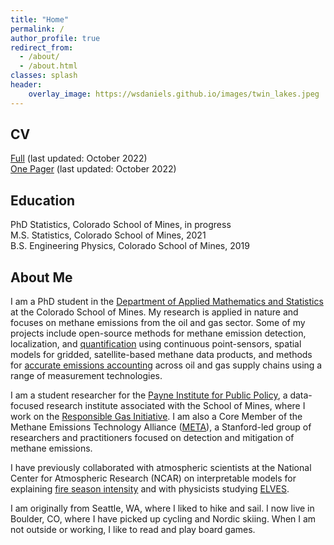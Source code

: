 ```yaml
---
title: "Home"
permalink: /
author_profile: true
redirect_from: 
  - /about/
  - /about.html
classes: splash
header:
    overlay_image: https://wsdaniels.github.io/images/twin_lakes.jpeg
---
```



CV
------
[Full](https://wsdaniels.github.io/files/william_daniels_CV_full.pdf) (last updated: October 2022)  
[One Pager](https://wsdaniels.github.io/files/william_daniels_CV_short.pdf) (last updated: October 2022)


Education
------
PhD Statistics, Colorado School of Mines, in progress  
M.S. Statistics, Colorado School of Mines, 2021  
B.S. Engineering Physics, Colorado School of Mines, 2019

About Me
------
I am a PhD student in the [Department of Applied Mathematics and Statistics](https://ams.mines.edu/) at the Colorado School of Mines. My research is applied in nature and focuses on methane emissions from the oil and gas sector. Some of my projects include open-source methods for methane emission detection, localization, and [quantification](https://doi.org/10.26434/chemrxiv-2022-xxkk8) using continuous point-sensors, spatial models for gridded, satellite-based methane data products, and methods for [accurate emissions accounting](https://doi.org/10.1021/acs.est.2c06211) across oil and gas supply chains using a range of measurement technologies.

I am a student researcher for the [Payne Institute for Public Policy](https://payneinstitute.mines.edu/), a data-focused research institute associated with the School of Mines, where I work on the [Responsible Gas Initiative](https://www.mines.edu/global-energy-future/responsiblegas/). I am also a Core Member of the Methane Emissions Technology Alliance ([META](https://ngi.stanford.edu/events/methane-emissions-technology-alliance-meta)), a Stanford-led group of researchers and practitioners focused on detection and mitigation of methane emissions. 

I have previously collaborated with atmospheric scientists at the National Center for Atmospheric Research (NCAR) on interpretable models for explaining [fire season intensity](https://doi.org/10.1029/2022JD036774) and with physicists studying [ELVES](https://wsdaniels.github.io/files/2019_daniels_physics_senior_design.pdf).

I am originally from Seattle, WA, where I liked to hike and sail. I now live in Boulder, CO, where I have picked up cycling and Nordic skiing. When I am not outside or working, I like to read and play board games.

